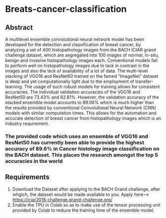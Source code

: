 # Breats-cancer-classification

## Abstract
A multilevel ensemble convolutional neural network model has been developed for the detection and classification of breast cancer, by analyzing a set of 400 histopathology images from the BACH ICIAR grand challenge dataset, which are segregated into 100 images of normal, in-situ, benign and invasive histopathology images each. Conventional models fail to perform well on histopathology images due to lack in contrast in the images and also the lack of availability of a lot of data. The multi-level stacking of VGG16 and ResNet50 trained on the famed “ImageNet” dataset is deep and yet computationally light due to the employment of transfer-learning. The usage of such robust models for training allows for consistent accuracies. The individual validation accuracies of the VGG16 and ResNet50 are 73.43% and 82.81%. However, the validation accuracy of the stacked ensemble model accounts to 89.06% which is much higher than the results provided by conventional Convolutional Neural Network (CNN) models with similar computation times. This allows for the automation and accurate detection of breast cancer from histopathology images which is an industry requirement.

### The provided code which uses an ensemble of VGG16 and ResNet50 has currently been able to provide the highest accuracy of 89.6% in Cancer histology image classification on the BACH dataset. This places the research amongst the top 5 accuracies in the world

## Requirements
1. Download the Dataset after applying to the BACH Grand challenge, after whgich, the dataset would be made available to you. Apply here--> https://iciar2018-challenge.grand-challenge.org/
2. Enable the TPU in Colab so as to make use of the tensor processing unit provided by Colab to reduce the training time of the ensemble model.  


